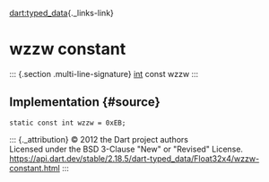 [dart:typed\_data](../../dart-typed_data/dart-typed_data-library){._links-link}

wzzw constant
=============

::: {.section .multi-line-signature}
[int](../../dart-core/int-class) const wzzw
:::

Implementation {#source}
--------------

``` {.language-dart data-language="dart"}
static const int wzzw = 0xEB;
```

::: {._attribution}
© 2012 the Dart project authors\
Licensed under the BSD 3-Clause \"New\" or \"Revised\" License.\
<https://api.dart.dev/stable/2.18.5/dart-typed_data/Float32x4/wzzw-constant.html>
:::
